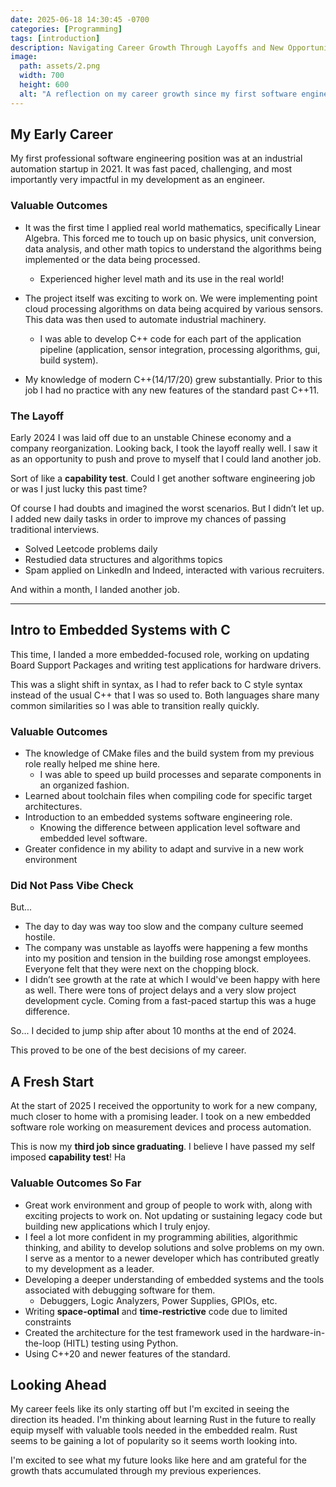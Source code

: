 ```yaml
---
date: 2025-06-18 14:30:45 -0700
categories: [Programming]
tags: [introduction]
description: Navigating Career Growth Through Layoffs and New Opportunities
image:
  path: assets/2.png
  width: 700
  height: 600
  alt: "A reflection on my career growth since my first software engineering role."
---
```

<!-- ![Alt text](/assets/2025/my-journy-cover(1).png) -->



## My Early Career

My first professional software engineering position was at an industrial automation startup in 2021. It was fast paced, challenging, and most importantly very impactful in my development as an engineer.

### Valuable Outcomes

- It was the first time I applied real world mathematics, specifically Linear Algebra. This forced me to touch up on basic physics, unit conversion, data analysis, and other math topics to understand the algorithms being implemented or the data being processed.

  - Experienced higher level math and its use in the real world!

- The project itself was exciting to work on. We were implementing point cloud processing algorithms on data being acquired by various sensors. This data was then used to automate industrial machinery.
  - I  was able to develop C++ code for each part of the application pipeline (application, sensor integration, processing algorithms, gui, build system).

- My knowledge of modern C++(14/17/20) grew substantially. Prior to this job I had no practice with any new features of the standard past C++11.

### The Layoff 

Early 2024 I was laid off due to an unstable Chinese economy and a company reorganization. Looking back, I took the layoff really well. I saw it as an opportunity to push and prove to myself that I could land another job.

Sort of like a **capability test**. Could I get another software engineering job or was I just lucky this past time?

Of course I had doubts and imagined the worst scenarios. But I didn’t let up. I added new daily tasks in order to improve my chances of passing traditional interviews. 
- Solved Leetcode problems daily
- Restudied data structures and algorithms topics
- Spam applied on LinkedIn and Indeed, interacted with various recruiters.

And within a month, I landed another job.

---

## Intro to Embedded Systems with C

This time, I landed a more embedded-focused role, working on updating Board Support Packages and writing test applications for hardware drivers.

This was a slight shift in syntax, as I had to refer back to C style syntax instead of the usual C++ that I was so used to. Both languages share many common similarities so I was able to transition really quickly.


### Valuable Outcomes

- The knowledge of CMake files and the build system from my previous role really helped me shine here. 
  - I was able to speed up build processes and separate components in an organized fashion.
- Learned about toolchain files when compiling code for specific target architectures.
- Introduction to an embedded systems software engineering role. 
  - Knowing the difference between application level software and embedded level software.
- Greater confidence in my ability to adapt and survive in a new work environment


### Did Not Pass Vibe Check

But...

- The day to day was way too slow and the company culture seemed hostile.
- The company was unstable as layoffs were happening a few months into my position and tension in the building rose amongst employees. Everyone felt that they were next on the chopping block.
- I didn’t see growth at the rate at which I would've been happy with here as well. There were tons of project delays and a very slow project development cycle. Coming from a fast-paced startup this was a huge difference.


So... I decided to jump ship after about 10 months at the end of 2024. 

This proved to be one of the best decisions of my career.


## A Fresh Start

At the start of 2025 I received the opportunity to work for a new company, much closer to home with a promising leader. I took on a new embedded software role working on measurement devices and process automation.

This is now my **third job since graduating**. I believe I have passed my self imposed **capability test**! Ha



### Valuable Outcomes So Far
- Great work environment and group of people to work with, along with exciting projects to work on. Not updating or sustaining legacy code but building new applications which I truly enjoy.
- I feel a lot more confident in my programming abilities, algorithmic thinking, and ability to develop solutions and solve problems on my own. I serve as a mentor to a newer developer which has contributed greatly to my development as a leader.
- Developing a deeper understanding of embedded systems and the tools associated with debugging software for them.
  - Debuggers, Logic Analyzers, Power Supplies, GPIOs, etc.
- Writing **space-optimal** and **time-restrictive** code due to limited constraints
- Created the architecture for the test framework used in the hardware-in-the-loop (HITL) testing using Python.
- Using C++20 and newer features of the standard.


## Looking Ahead

My career feels like its only starting off but I'm excited in seeing the direction its headed. I'm thinking about learning Rust in the future to really equip myself with valuable tools needed in the embedded realm. Rust seems to be gaining a lot of popularity so it seems worth looking into.

I'm excited to see what my future looks like here and am grateful for the growth thats accumulated through my previous experiences. 
